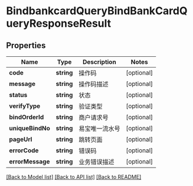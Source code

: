 # BindbankcardQueryBindBankCardQueryResponseResult

## Properties
Name | Type | Description | Notes
------------ | ------------- | ------------- | -------------
**code** | **string** | 操作码 | [optional] 
**message** | **string** | 操作码描述 | [optional] 
**status** | **string** | 状态 | [optional] 
**verifyType** | **string** | 验证类型 | [optional] 
**bindOrderId** | **string** | 商户请求号 | [optional] 
**uniqueBindNo** | **string** | 易宝唯一流水号 | [optional] 
**pageUrl** | **string** | 跳转页面 | [optional] 
**errorCode** | **string** | 错误码 | [optional] 
**errorMessage** | **string** | 业务错误描述 | [optional] 

[[Back to Model list]](../README.md#documentation-for-models) [[Back to API list]](../README.md#documentation-for-api-endpoints) [[Back to README]](../README.md)


